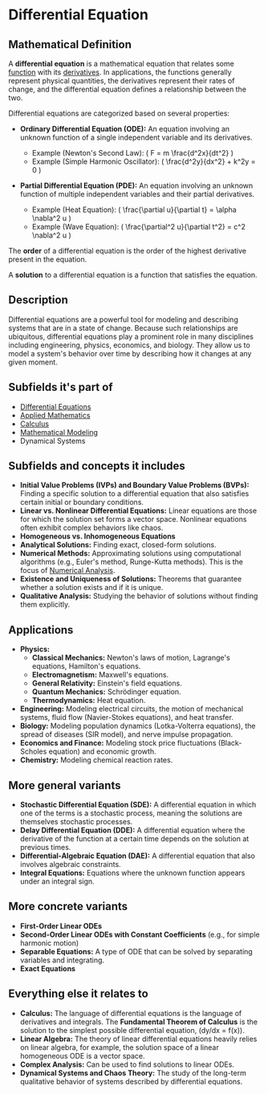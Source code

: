 # Differential Equation

## Mathematical Definition

A **differential equation** is a mathematical equation that relates some [function](../../../00_Foundations/01_Set_Theory/Function.md) with its [derivatives](../../../02_Analysis/00_Calculus/Derivative.md). In applications, the functions generally represent physical quantities, the derivatives represent their rates of change, and the differential equation defines a relationship between the two.

Differential equations are categorized based on several properties:

*   **Ordinary Differential Equation (ODE):** An equation involving an unknown function of a single independent variable and its derivatives.
    *   Example (Newton's Second Law): \( F = m \frac{d^2x}{dt^2} \)
    *   Example (Simple Harmonic Oscillator): \( \frac{d^2y}{dx^2} + k^2y = 0 \)

*   **Partial Differential Equation (PDE):** An equation involving an unknown function of multiple independent variables and their partial derivatives.
    *   Example (Heat Equation): \( \frac{\partial u}{\partial t} = \alpha \nabla^2 u \)
    *   Example (Wave Equation): \( \frac{\partial^2 u}{\partial t^2} = c^2 \nabla^2 u \)

The **order** of a differential equation is the order of the highest derivative present in the equation.

A **solution** to a differential equation is a function that satisfies the equation.

## Description

Differential equations are a powerful tool for modeling and describing systems that are in a state of change. Because such relationships are ubiquitous, differential equations play a prominent role in many disciplines including engineering, physics, economics, and biology. They allow us to model a system's behavior over time by describing how it changes at any given moment.

## Subfields it's part of

*   [Differential Equations](./)
*   [Applied Mathematics](../)
*   [Calculus](../../../02_Analysis/00_Calculus/)
*   [Mathematical Modeling](../)
*   Dynamical Systems

## Subfields and concepts it includes

*   **Initial Value Problems (IVPs) and Boundary Value Problems (BVPs):** Finding a specific solution to a differential equation that also satisfies certain initial or boundary conditions.
*   **Linear vs. Nonlinear Differential Equations:** Linear equations are those for which the solution set forms a vector space. Nonlinear equations often exhibit complex behaviors like chaos.
*   **Homogeneous vs. Inhomogeneous Equations**
*   **Analytical Solutions:** Finding exact, closed-form solutions.
*   **Numerical Methods:** Approximating solutions using computational algorithms (e.g., Euler's method, Runge-Kutta methods). This is the focus of [Numerical Analysis](../01_Numerical_Analysis/).
*   **Existence and Uniqueness of Solutions:** Theorems that guarantee whether a solution exists and if it is unique.
*   **Qualitative Analysis:** Studying the behavior of solutions without finding them explicitly.

## Applications

*   **Physics:**
    *   **Classical Mechanics:** Newton's laws of motion, Lagrange's equations, Hamilton's equations.
    *   **Electromagnetism:** Maxwell's equations.
    *   **General Relativity:** Einstein's field equations.
    *   **Quantum Mechanics:** Schrödinger equation.
    *   **Thermodynamics:** Heat equation.
*   **Engineering:** Modeling electrical circuits, the motion of mechanical systems, fluid flow (Navier-Stokes equations), and heat transfer.
*   **Biology:** Modeling population dynamics (Lotka-Volterra equations), the spread of diseases (SIR model), and nerve impulse propagation.
*   **Economics and Finance:** Modeling stock price fluctuations (Black-Scholes equation) and economic growth.
*   **Chemistry:** Modeling chemical reaction rates.

## More general variants

*   **Stochastic Differential Equation (SDE):** A differential equation in which one of the terms is a stochastic process, meaning the solutions are themselves stochastic processes.
*   **Delay Differential Equation (DDE):** A differential equation where the derivative of the function at a certain time depends on the solution at previous times.
*   **Differential-Algebraic Equation (DAE):** A differential equation that also involves algebraic constraints.
*   **Integral Equations:** Equations where the unknown function appears under an integral sign.

## More concrete variants

*   **First-Order Linear ODEs**
*   **Second-Order Linear ODEs with Constant Coefficients** (e.g., for simple harmonic motion)
*   **Separable Equations:** A type of ODE that can be solved by separating variables and integrating.
*   **Exact Equations**

## Everything else it relates to

*   **Calculus:** The language of differential equations is the language of derivatives and integrals. The **Fundamental Theorem of Calculus** is the solution to the simplest possible differential equation, \(dy/dx = f(x)\).
*   **Linear Algebra:** The theory of linear differential equations heavily relies on linear algebra, for example, the solution space of a linear homogeneous ODE is a vector space.
*   **Complex Analysis:** Can be used to find solutions to linear ODEs.
*   **Dynamical Systems and Chaos Theory:** The study of the long-term qualitative behavior of systems described by differential equations.
